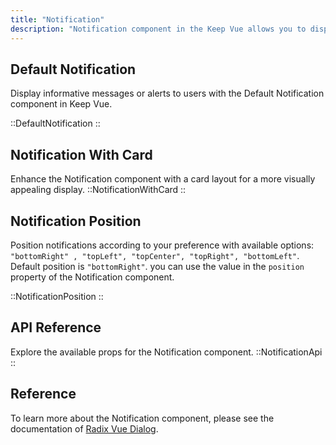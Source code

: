 ```yaml
---
title: "Notification"
description: "Notification component in the Keep Vue allows you to display informative messages or alerts to users. With various styles and options for positioning, you can effectively communicate important updates or messages in a visually appealing manner."
---
```


## Default Notification

Display informative messages or alerts to users with the Default Notification component in Keep Vue.

::DefaultNotification
::

## Notification With Card

Enhance the Notification component with a card layout for a more visually appealing display.
::NotificationWithCard
::

## Notification Position

Position notifications according to your preference with available options: `"bottomRight" , "topLeft", "topCenter", "topRight", "bottomLeft"`. Default position is `"bottomRight"`. you can use the value in the `position` property of the Notification component.

::NotificationPosition
::

## API Reference

Explore the available props for the Notification component.
::NotificationApi
::

## Reference

To learn more about the Notification component, please see the documentation of [Radix Vue Dialog](https://www.radix-vue.com/components/dialog.html#dialog).
